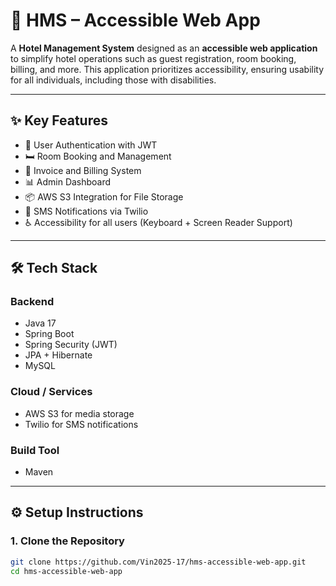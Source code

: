 # 🏨 HMS – Accessible Web App

A **Hotel Management System** designed as an **accessible web application** to simplify hotel operations such as guest registration, room booking, billing, and more. This application prioritizes accessibility, ensuring usability for all individuals, including those with disabilities.

---

## ✨ Key Features

- 🔐 User Authentication with JWT
- 🛏️ Room Booking and Management
- 🧾 Invoice and Billing System
- 📊 Admin Dashboard
- 📦 AWS S3 Integration for File Storage
- 📱 SMS Notifications via Twilio
- ♿ Accessibility for all users (Keyboard + Screen Reader Support)

---

## 🛠 Tech Stack

### Backend
- Java 17
- Spring Boot
- Spring Security (JWT)
- JPA + Hibernate
- MySQL



### Cloud / Services
- AWS S3 for media storage
- Twilio for SMS notifications

### Build Tool
- Maven

---

## ⚙️ Setup Instructions

### 1. Clone the Repository

```bash
git clone https://github.com/Vin2025-17/hms-accessible-web-app.git
cd hms-accessible-web-app
